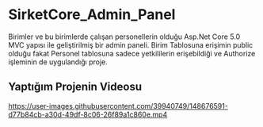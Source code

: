 # SirketCore_Admin_Panel
Birimler ve bu birimlerde çalışan personellerin olduğu Asp.Net Core 5.0 MVC yapısı ile geliştirilmiş bir admin paneli. Birim Tablosuna erişimin public olduğu fakat Personel tablosuna sadece yetkililerin erişebildiği ve Authorize işleminin de uygulandığı proje.

## Yaptığım Projenin Videosu 


https://user-images.githubusercontent.com/39940749/148676591-d77b84cb-a30d-49df-8c06-26f89a1c860e.mp4


